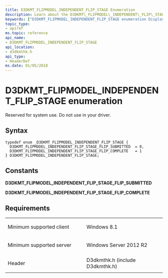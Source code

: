 ```yaml
---
title: D3DKMT_FLIPMODEL_INDEPENDENT_FLIP_STAGE Enumeration
description: Learn about the D3DKMT\_FLIPMODEL\_INDEPENDENT\_FLIP\_STAGE enumeration, which is reserved for system use. Do not use in your driver.
keywords: ["D3DKMT_FLIPMODEL_INDEPENDENT_FLIP_STAGE enumeration Display Devices"]
topic_type:
- apiref
ms.topic: reference
api_name:
- D3DKMT_FLIPMODEL_INDEPENDENT_FLIP_STAGE
api_location:
- d3dkmthk.h
api_type:
- HeaderDef
ms.date: 01/05/2018
---
```


# D3DKMT\_FLIPMODEL\_INDEPENDENT\_FLIP\_STAGE enumeration


Reserved for system use. Do not use in your driver.

## Syntax

```ManagedCPlusPlus
typedef enum _D3DKMT_FLIPMODEL_INDEPENDENT_FLIP_STAGE {
  D3DKMT_FLIPMODEL_INDEPENDENT_FLIP_STAGE_FLIP_SUBMITTED  = 0,
  D3DKMT_FLIPMODEL_INDEPENDENT_FLIP_STAGE_FLIP_COMPLETE   = 1
} D3DKMT_FLIPMODEL_INDEPENDENT_FLIP_STAGE;
```

## Constants

<span id="D3DKMT_FLIPMODEL_INDEPENDENT_FLIP_STAGE_FLIP_SUBMITTED"></span><span id="d3dkmt_flipmodel_independent_flip_stage_flip_submitted"></span>**D3DKMT\_FLIPMODEL\_INDEPENDENT\_FLIP\_STAGE\_FLIP\_SUBMITTED**

<span id="D3DKMT_FLIPMODEL_INDEPENDENT_FLIP_STAGE_FLIP_COMPLETE"></span><span id="d3dkmt_flipmodel_independent_flip_stage_flip_complete"></span>**D3DKMT\_FLIPMODEL\_INDEPENDENT\_FLIP\_STAGE\_FLIP\_COMPLETE**

## Requirements

<table>
<colgroup>
<col width="50%" />
<col width="50%" />
</colgroup>
<tbody>
<tr class="odd">
<td align="left"><p>Minimum supported client</p></td>
<td align="left"><p>Windows 8.1</p></td>
</tr>
<tr class="even">
<td align="left"><p>Minimum supported server</p></td>
<td align="left"><p>Windows Server 2012 R2</p></td>
</tr>
<tr class="odd">
<td align="left"><p>Header</p></td>
<td align="left">D3dkmthk.h (include D3dkmthk.h)</td>
</tr>
</tbody>
</table>

 

 





